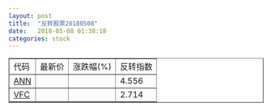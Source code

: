 ```yaml
---
layout: post
title:  "反转股票20180508"
date:   2018-05-08 01:38:18
categories: stock
---
```


<script type="text/javascript">
var stockList = []
stockList.push('gb_ann');
stockList.push('gb_vfc');
</script>

<table border="1">
 <tr>
 <td>代码</td>
  <td>最新价</td>
  <td>涨跌幅(%)</td>
 <td>反转指数</td>
</tr>
  <tr id="ann"><td><a href="http://stock.finance.sina.com.cn/usstock/quotes/ANN.html" target="_blank">ANN</a></td><td></td><td></td><td>4.556</td></tr>
  <tr id="vfc"><td><a href="http://stock.finance.sina.com.cn/usstock/quotes/VFC.html" target="_blank">VFC</a></td><td></td><td></td><td>2.714</td></tr>
</table>
